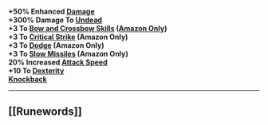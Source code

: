 **+50% Enhanced [Damage](https://diablo.fandom.com/wiki/Damage "Damage")  
+300% Damage To [Undead](https://diablo.fandom.com/wiki/Undead "Undead")  
+3 To [Bow and Crossbow Skills](https://diablo.fandom.com/wiki/Bow_and_Crossbow_Skills "Bow and Crossbow Skills") ([Amazon Only](https://diablo.fandom.com/wiki/Amazon "Amazon"))  
+3 To [Critical Strike](https://diablo.fandom.com/wiki/Critical_Strike "Critical Strike") (Amazon Only)  
+3 To [Dodge](https://diablo.fandom.com/wiki/Dodge_(Diablo_II) "Dodge (Diablo II)") (Amazon Only)  
+3 To [Slow Missiles](https://diablo.fandom.com/wiki/Slow_Missiles "Slow Missiles") (Amazon Only)  
20% Increased [Attack Speed](https://diablo.fandom.com/wiki/Attack_Speed "Attack Speed")  
+10 To [Dexterity](https://diablo.fandom.com/wiki/Dexterity "Dexterity")  
[Knockback](https://diablo.fandom.com/wiki/Knockback "Knockback")**

---
## [[Runewords]]